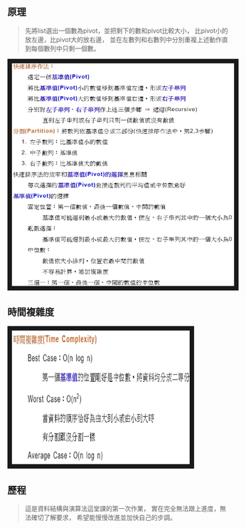 ## 原理
> 先將list選出一個數為pivot，並把剩下的數和pivot比較大小，
比pivot小的放左邊，比pivot大的放右邊，
並在左數列和右數列中分別重複上述動作直到每個數列中只剩一個數。
<img src="pic/quicksort_md1.jpg" width="500" height="500" border="10" />

## 時間複雜度
<img src="pic/quicksort_md2.jpg" width="400" height="300" border="10" />

## 歷程
> 這是資料結構與演算法這堂課的第一次作業，
實在完全無法跟上進度，無法確切了解要求，
希望能慢慢改進並加快自己的步調。
